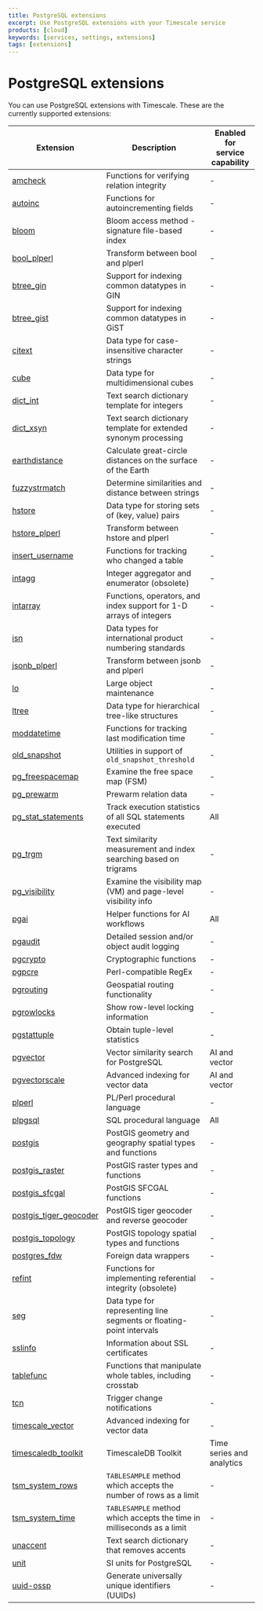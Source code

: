 ```yaml
---
title: PostgreSQL extensions
excerpt: Use PostgreSQL extensions with your Timescale service
products: [cloud]
keywords: [services, settings, extensions]
tags: [extensions]
---
```


# PostgreSQL extensions

You can use PostgreSQL extensions with Timescale. These are the currently
supported extensions:

<!-- vale Vale.Spelling = NO -->

| Extension                                        | Description                                                            | Enabled for service capability |
|--------------------------------------------------|------------------------------------------------------------------------|--------------------------------|
| [amcheck][amcheck]                               | Functions for verifying relation integrity                             | -                              | 
| [autoinc][autoinc]                               | Functions for autoincrementing fields                                  | -                              | 
| [bloom][bloom]                                   | Bloom access method - signature file-based index                       | -                              |
| [bool_plperl][bool_plper]                        | Transform between bool and plperl                                      | -                              | 
| [btree_gin][btree_gin]                           | Support for indexing common datatypes in GIN                           | -                              |
| [btree_gist][btree_gist]                         | Support for indexing common datatypes in GiST                          | -                              |
| [citext][citext]                                 | Data type for case-insensitive character strings                       | -                              |
| [cube][cube]                                     | Data type for multidimensional cubes                                   | -                              |
| [dict_int][dict_int]                             | Text search dictionary template for integers                           | -                              |
| [dict_xsyn][dict_xsyn]                           | Text search dictionary template for extended synonym processing        | -                              |
| [earthdistance][earthdistance]                   | Calculate great-circle distances on the surface of the Earth           | -                              |
| [fuzzystrmatch][fuzzystrmatch]                   | Determine similarities and distance between strings                    | -                              |
| [hstore][hstore]                                 | Data type for storing sets of (key, value) pairs                       | -                              |
| [hstore_plperl][hstore]                          | Transform between hstore and plperl                                    | -                              |
| [insert_username][insert_username]               | Functions for tracking who changed a table                             | -                              |
| [intagg][intagg]                                 | Integer aggregator and enumerator (obsolete)                           | -                              |
| [intarray][intarray]                             | Functions, operators, and index support for 1-D arrays of integers     | -                              |
| [isn][isn]                                       | Data types for international product numbering standards               | -                              |
| [jsonb_plperl][jsonb_plperl]                     | Transform between jsonb and plperl                                     | -                              | 
| [lo][lo]                                         | Large object maintenance                                               | -                              |
| [ltree][ltree]                                   | Data type for hierarchical tree-like structures                        | -                              |
| [moddatetime][moddatetime]                       | Functions for tracking last modification time                          | -                              |
| [old_snapshot][old_snapshot]                     | Utilities in support of `old_snapshot_threshold`                       | -                              |
| [pg_freespacemap][pg_freespacemap]               | Examine the free space map (FSM)                                       | -                              |
| [pg_prewarm][pg_prewarm]                         | Prewarm relation data                                                  | -                              |
| [pg_stat_statements][pg_stat_statements]         | Track execution statistics of all SQL statements executed              | All                            |
| [pg_trgm][pg_trgm]                               | Text similarity measurement and index searching based on trigrams      | -                              |
| [pg_visibility][pg_visibility]                   | Examine the visibility map (VM) and page-level visibility info         | -                              |
| [pgai][pgai]                                     | Helper functions for AI workflows                                      | All                            |
| [pgaudit][pgaudit]                               | Detailed session and/or object audit logging                           | -                              |
| [pgcrypto][pgcrypto]                             | Cryptographic functions                                                | -                              |
| [pgpcre][pgpcre]                                 | Perl-compatible RegEx                                                  | -                              |
| [pgrouting][pgrouting]                           | Geospatial routing functionality                                       | -                              |
| [pgrowlocks][pgrowlocks]                         | Show row-level locking information                                     | -                              |
| [pgstattuple][pgstattuple]                       | Obtain tuple-level statistics                                          | -                              |
| [pgvector][pgvector]                             | Vector similarity search for PostgreSQL                                | AI and vector                  |
| [pgvectorscale][pgvectorscale]                   | Advanced indexing for vector data                                      | AI and vector                  | 
| [plperl][plperl]                                 | PL/Perl procedural language                                            | -                              |
| [plpgsql][plpgsql]                               | SQL procedural language                                                | All                            |
| [postgis][postgis]                               | PostGIS geometry and geography spatial types and functions             | -                              |
| [postgis_raster][postgis_raster]                 | PostGIS raster types and functions                                     | -                              |
| [postgis_sfcgal][postgis_sfcgal]                 | PostGIS SFCGAL functions                                               | -                              |
| [postgis_tiger_geocoder][postgis_tiger_geocoder] | PostGIS tiger geocoder and reverse geocoder                            | -                              |
| [postgis_topology][postgis_topology]             | PostGIS topology spatial types and functions                           | -                              |
| [postgres_fdw][postgres-fdw]                     | Foreign data wrappers                                                  | -                              |
| [refint][refint]                                 | Functions for implementing referential integrity (obsolete)            | -                              |
| [seg][seg]                                       | Data type for representing line segments or floating-point intervals   | -                              |
| [sslinfo][sslinfo]                               | Information about SSL certificates                                     | -                              |
| [tablefunc][tablefunc]                           | Functions that manipulate whole tables, including crosstab             | -                              |
| [tcn][tcn]                                       | Trigger change notifications                                           | -                              |
| [timescale_vector][timescale_vector]             | Advanced indexing for vector data                                      | -                              |
| [timescaledb_toolkit][timescaledb_toolkit]       | TimescaleDB Toolkit                                                    | Time series and analytics      |
| [tsm_system_rows][tsm_system_rows]               | `TABLESAMPLE` method which accepts the number of rows as a limit       | -                              |
| [tsm_system_time][tsm_system_time]               | `TABLESAMPLE` method which accepts the time in milliseconds as a limit | -                              |
| [unaccent][unaccent]                             | Text search dictionary that removes accents                            | -                              |
| [unit][unit]                                     | SI units for PostgreSQL                                                | -                              |
| [uuid-ossp][uuid-ossp]                           | Generate universally unique identifiers (UUIDs)                        | -                              |

<!-- vale Vale.Spelling = YES -->

[amcheck]: https://www.postgresql.org/docs/current/amcheck.html
[autoinc]: https://www.postgresql.org/docs/current/contrib-spi.html#CONTRIB-SPI-AUTOINC
[bloom]: https://www.postgresql.org/docs/current/bloom.html
[bool_plper]: https://www.postgresql.org/docs/17/plperl-funcs.html
[btree_gin]: https://www.postgresql.org/docs/current/btree-gin.html
[btree_gist]: https://www.postgresql.org/docs/current/btree-gist.html
[citext]: https://www.postgresql.org/docs/current/citext.html
[cube]: https://www.postgresql.org/docs/current/cube.html
[dict_int]: https://www.postgresql.org/docs/current/dict-int.html
[dict_xsyn]: https://www.postgresql.org/docs/current/dict-xsyn.html
[earthdistance]: https://www.postgresql.org/docs/current/earthdistance.html
[fuzzystrmatch]: https://www.postgresql.org/docs/current/fuzzystrmatch.html
[hstore]: https://www.postgresql.org/docs/current/hstore.html
[insert_username]: https://www.postgresql.org/docs/current/contrib-spi.html#CONTRIB-SPI-INSERT-USERNAME
[intagg]: https://www.postgresql.org/docs/current/intagg.html
[intarray]: https://www.postgresql.org/docs/current/intarray.html
[isn]: https://www.postgresql.org/docs/current/isn.html
[jsonb_plperl]: https://www.postgresql.org/docs/current/datatype-json.html#DATATYPE-JSON-TRANSFORMS
[lo]: https://www.postgresql.org/docs/current/lo.html
[ltree]: https://www.postgresql.org/docs/current/ltree.html
[moddatetime]: https://www.postgresql.org/docs/current/contrib-spi.html#CONTRIB-SPI-MODDATETIME
[old_snapshot]: https://www.postgresql.org/docs/16/oldsnapshot.html
[pg_freespacemap]: https://www.postgresql.org/docs/current/pgfreespacemap.html
[pg_prewarm]: https://www.postgresql.org/docs/current/pgprewarm.html
[pg_stat_statements]: https://www.postgresql.org/docs/current/pgstatstatements.html
[pg_trgm]: https://www.postgresql.org/docs/current/pgtrgm.html
[pg_visibility]: https://www.postgresql.org/docs/current/pgvisibility.html
[pgai]: /ai/:currentVersion:/
[pgaudit]: https://www.pgaudit.org/
[pgpcre]: https://github.com/petere/pgpcre
[pgrouting]: https://pgrouting.org/
[pgrowlocks]: https://www.postgresql.org/docs/current/pgrowlocks.html
[pgstattuple]: https://www.postgresql.org/docs/current/pgstattuple.html
[pgvector]: https://github.com/pgvector/pgvector
[pgvectorscale]: https://github.com/timescale/pgvectorscale
[plperl]: https://www.postgresql.org/docs/current/plperl.html
[plpgsql]: https://www.postgresql.org/docs/current/plpgsql.html
[postgis]: /use-timescale/:currentVersion:/extensions/postgis/
[postgis_raster]: https://postgis.net/docs/RT_reference.html
[postgis_sfcgal]: https://postgis.net/docs/reference_sfcgal.html
[postgis_tiger_geocoder]: https://postgis.net/docs/Extras.html#Tiger_Geocoder
[postgis_topology]: https://postgis.net/workshops/postgis-intro/topology.html
[postgres-fdw]: /use-timescale/:currentVersion:/schema-management/foreign-data-wrappers/
[refint]: https://postgrespro.com/docs/postgresql/9.6/contrib-spi#idp144721
[seg]: https://www.postgresql.org/docs/current/seg.html
[pgcrypto]: /use-timescale/:currentVersion:/extensions/pgcrypto/
[sslinfo]: https://www.postgresql.org/docs/current/sslinfo.html
[tablefunc]: https://www.postgresql.org/docs/current/tablefunc.html
[tcn]: https://www.postgresql.org/docs/current/tcn.html
[timescaledb_toolkit]: https://github.com/timescale/timescaledb-toolkit
[timescale_vector]: https://github.com/timescale/python-vector
[tsm_system_rows]: https://www.postgresql.org/docs/current/tsm-system-rows.html
[tsm_system_time]: https://www.postgresql.org/docs/current/tsm-system-time.html
[unaccent]: https://www.postgresql.org/docs/current/unaccent.html
[unit]: https://github.com/df7cb/postgresql-unit
[uuid-ossp]: https://www.postgresql.org/docs/current/uuid-ossp.html 
